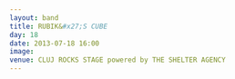 ```yaml
---
layout: band
title: RUBIK&#x27;S CUBE
day: 18
date: 2013-07-18 16:00
image: 
venue: CLUJ ROCKS STAGE powered by THE SHELTER AGENCY
---
```



